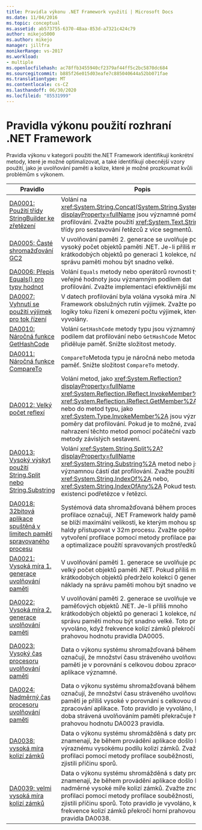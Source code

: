 ```yaml
---
title: Pravidla výkonu .NET Framework využití | Microsoft Docs
ms.date: 11/04/2016
ms.topic: conceptual
ms.assetid: ab573755-6370-48aa-853d-a7321c424c79
author: mikejo5000
ms.author: mikejo
manager: jillfra
monikerRange: vs-2017
ms.workload:
- multiple
ms.openlocfilehash: ac78ffb3455940cf2379af44ff5c2bc5870dc684
ms.sourcegitcommit: b885f26e015d03eafe7c885040644a52bb071fae
ms.translationtype: MT
ms.contentlocale: cs-CZ
ms.lasthandoff: 06/30/2020
ms.locfileid: "85531999"
---
```

# <a name="net-framework-usage-performance-rules"></a>Pravidla výkonu použití rozhraní .NET Framework
Pravidla výkonu v kategorii použití the.NET Framework identifikují konkrétní metody, které je možné optimalizovat, a také identifikují obecnější vzory použití, jako je uvolňování paměti a kolize, které je možné prozkoumat kvůli problémům s výkonem.

|Pravidlo|Popis|
|-|-|
|[DA0001: Použití třídy StringBuilder ke zřetězení](../profiling/da0001-use-stringbuilder-for-concatenations.md)|Volání na <xref:System.String.Concat(System.String,System.String)?displayProperty=fullName> jsou významné poměry dat profilování. Zvažte použití <xref:System.Text.StringBuilder> třídy pro sestavování řetězců z více segmentů.|
|[DA0005: Časté shromažďování GC2](../profiling/da0005-frequent-gc2-collections.md)|V uvolňování paměti 2. generace se uvolňuje poměrně vysoký počet objektů paměti .NET. Je-li příliš mnoho krátkodobých objektů po generaci 1 kolekce, náklady na správu paměti mohou být snadno velké.|
|[DA0006: Přepis Equals() pro typy hodnot](../profiling/da0006-override-equals-parens-for-value-types.md)|Volání `Equals` metody nebo operátorů rovnosti typu veřejné hodnoty jsou významným podílem dat profilování. Zvažte implementaci efektivnější metody.|
|[DA0007: Vyhnutí se použití výjimek pro tok řízení](../profiling/da0007-avoid-using-exceptions-for-control-flow.md)|V datech profilování byla volána vysoká míra .NET Framework obslužných rutin výjimek. Zvažte použití jiné logiky toku řízení k omezení počtu výjimek, které jsou vyvolány.|
|[DA0010: Náročná funkce GetHashCode](../profiling/da0010-expensive-gethashcode.md)|Volání `GetHashCode` metody typu jsou významným podílem dat profilování nebo `GetHashCode` Metoda přiděluje paměť. Snižte složitost metody.|
|[DA0011: Náročná funkce CompareTo](../profiling/da0011-expensive-compareto.md)|`CompareTo`Metoda typu je náročná nebo metoda přiděluje paměť. Snižte složitost `CompareTo` metody.|
|[DA0012: Velký počet reflexí](../profiling/da0012-significant-amount-of-reflection.md)|Volání metod, jako <xref:System.Reflection?displayProperty=fullName> <xref:System.Reflection.IReflect.InvokeMember%2A> <xref:System.Reflection.IReflect.GetMember%2A> jsou a nebo do metod typu, jako <xref:System.Type.InvokeMember%2A> jsou významné poměry dat profilování. Pokud je to možné, zvažte nahrazení těchto metod pomocí počáteční vazby na metody závislých sestavení.|
|[DA0013: Vysoký výskyt použití String.Split nebo String.Substring](../profiling/da0013-high-usage-of-string-split-or-string-substring.md)|Volání <xref:System.String.Split%2A?displayProperty=fullName> <xref:System.String.Substring%2A> metod nebo jsou významnou částí dat profilování. Zvažte použití <xref:System.String.IndexOf%2A> nebo, <xref:System.String.IndexOfAny%2A> Pokud testujete existenci podřetězce v řetězci.|
|[DA0018: 32bitová aplikace spuštěná v limitech paměti spravovaného procesu](../profiling/da0018-32-bit-application-running-at-process-managed-memory-limits.md)|Systémová data shromažďovaná během procesu profilace označují, .NET Framework haldy paměti, které se blíží maximální velikosti, ke kterým mohou spravované haldy přistupovat v 32m procesu. Zvažte opětovné vytvoření profilace pomocí metody profilace paměti .NET a optimalizace použití spravovaných prostředků aplikací.|
|[DA0021: Vysoká míra 1. generace uvolňování paměti](../profiling/da0021-high-rate-of-gen-1-garbage-collections.md)|V uvolňování paměti 1. generace se uvolňuje poměrně velký počet objektů paměti .NET. Pokud příliš mnoho krátkodobých objektů předrželo kolekci 0 generace, náklady na správu paměti mohou být snadno velké.|
|[DA0022: Vysoká míra 2. generace uvolňování paměti](../profiling/da0022-high-rate-of-gen-2-garbage-collections.md)|V uvolňování paměti 2. generace se uvolňuje velký počet paměťových objektů .NET. Je-li příliš mnoho krátkodobých objektů po generaci 1 kolekce, náklady na správu paměti mohou být snadno velké. Toto pravidlo je vyvoláno, když frekvence kolizí zámků překročí horní prahovou hodnotu pravidla DA0005.|
|[DA0023: Vysoký čas procesoru uvolňování paměti](../profiling/da0023-high-gc-cpu-time.md)|Data o výkonu systému shromažďovaná během profilace označují, že množství času stráveného uvolňováním paměti je v porovnání s celkovou dobou zpracování aplikace významné.|
|[DA0024: Nadměrný čas procesoru uvolňování paměti](../profiling/da0024-excessive-gc-cpu-time.md)|Data o výkonu systému shromažďovaná během profilace označují, že množství času stráveného uvolňováním paměti je příliš vysoké v porovnání s celkovou dobou zpracování aplikace. Toto pravidlo je vyvoláno, když doba strávená uvolňováním paměti překračuje horní prahovou hodnotu DA0023 pravidla.|
|[DA0038: vysoká míra kolizí zámků](../profiling/da0038-high-rate-of-lock-contentions.md)|Data o výkonu systému shromážděná s daty profilace znamenají, že během provádění aplikace došlo k výraznému vysokému podílu kolizí zámků. Zvažte znovu profilaci pomocí metody profilace souběžnosti, abyste zjistili příčinu sporů.|
|[DA0039: velmi vysoká míra kolizí zámků](../profiling/da0039-very-high-rate-of-lock-contentions.md)|Data o výkonu systému shromážděná s daty profilace znamenají, že během provádění aplikace došlo k nadměrné vysoké míře kolizí zámků. Zvažte znovu profilaci pomocí metody profilace souběžnosti, abyste zjistili příčinu sporů. Toto pravidlo je vyvoláno, když frekvence kolizí zámků překročí horní prahovou hodnotu pravidla DA0038.|
